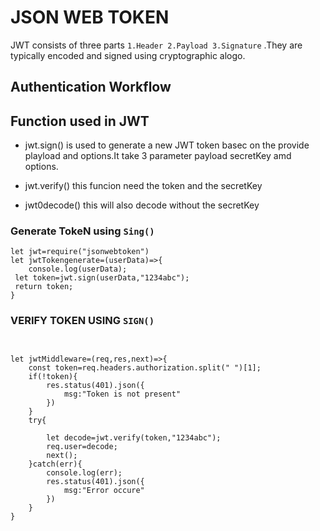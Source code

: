 # JSON WEB TOKEN
JWT consists of three parts `1.Header 2.Payload 3.Signature`  .They are typically encoded and signed using cryptographic alogo.

## Authentication Workflow



## Function used in JWT

- jwt.sign() is used to generate a new JWT token basec on the provide playload and options.It take 3 parameter payload secretKey amd options.

- jwt.verify() this funcion need the token and the secretKey
- jwt0decode() this will also decode without the secretKey

### Generate TokeN using `Sing()`
```
let jwt=require("jsonwebtoken")
let jwtTokengenerate=(userData)=>{
    console.log(userData);
 let token=jwt.sign(userData,"1234abc");
 return token;
}

```
### VERIFY TOKEN USING `SIGN()`
```


let jwtMiddleware=(req,res,next)=>{
    const token=req.headers.authorization.split(" ")[1];
    if(!token){
        res.status(401).json({
            msg:"Token is not present"
        })
    }
    try{

        let decode=jwt.verify(token,"1234abc");
        req.user=decode;
        next();
    }catch(err){
        console.log(err);
        res.status(401).json({
            msg:"Error occure"
        })
    }
}
```

